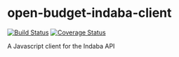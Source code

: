 # open-budget-indaba-client
[![Build Status](https://travis-ci.org/okfn/open-budget-indaba-client.svg?branch=master)](https://travis-ci.org/okfn/open-budget-indaba-client)
[![Coverage Status](https://coveralls.io/repos/github/okfn/open-budget-indaba-client/badge.svg?branch=master)](https://coveralls.io/github/okfn/open-budget-indaba-client?branch=master)

A Javascript client for the Indaba API
